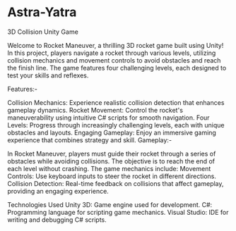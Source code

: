 # Astra-Yatra
3D Collision Unity Game

Welcome to Rocket Maneuver, a thrilling 3D rocket game built using Unity! In this project, players navigate a rocket through various levels, utilizing collision mechanics and movement controls to avoid obstacles and reach the finish line. The game features four challenging levels, each designed to test your skills and reflexes.

Features:-

Collision Mechanics: Experience realistic collision detection that enhances gameplay dynamics.
Rocket Movement: Control the rocket's maneuverability using intuitive C# scripts for smooth navigation.
Four Levels: Progress through increasingly challenging levels, each with unique obstacles and layouts.
Engaging Gameplay: Enjoy an immersive gaming experience that combines strategy and skill.
Gameplay:-

In Rocket Maneuver, players must guide their rocket through a series of obstacles while avoiding collisions. The objective is to reach the end of each level without crashing. The game mechanics include:
Movement Controls: Use keyboard inputs to steer the rocket in different directions.
Collision Detection: Real-time feedback on collisions that affect gameplay, providing an engaging experience.

Technologies Used
Unity 3D: Game engine used for development.
C#: Programming language for scripting game mechanics.
Visual Studio: IDE for writing and debugging C# scripts.

